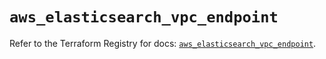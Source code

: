 # `aws_elasticsearch_vpc_endpoint`

Refer to the Terraform Registry for docs: [`aws_elasticsearch_vpc_endpoint`](https://registry.terraform.io/providers/hashicorp/aws/6.14.0/docs/resources/elasticsearch_vpc_endpoint).
